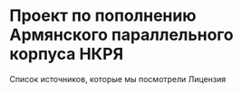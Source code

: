 # Проект по пополнению Армянского параллельного корпуса НКРЯ
Список источников, которые мы посмотрели
Лицензия
